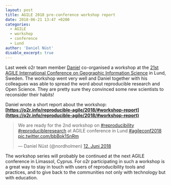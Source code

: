 ```yaml
---
layout: post
title: AGILE 2018 pre-conference workshop report
date: 2018-06-21 13:47 +0200
categories:
  - AGILE
  - workshop
  - conference
  - Lund
author: 'Daniel Nüst'
disable_excerpt: true
---
```


Last week o2r team member [Daniel](https://nordholmen.net/) co-organised a workshop at the [21st AGILE International Conference on Geographic Information Science](http://agile-online.org/index.php/conference/conference-2018) in Lund, Sweden.
The workshop went very well and Daniel together with his colleagues was able to spread the word about reproducible research and Open Science.
They are pretty sure they convinced some new scientists to reconsider their habits!

Daniel wrote a short report about the workshop: **[https://o2r.info/reproducible-agile/2018/#workshop-report](https://o2r.info/reproducible-agile/2018/#workshop-report)**

<blockquote class="twitter-tweet" data-lang="de"><p lang="en" dir="ltr">We are ready for the 2nd workshop on <a href="https://twitter.com/hashtag/reproducibility?src=hash&amp;ref_src=twsrc%5Etfw">#reproducibility</a> <a href="https://twitter.com/hashtag/reproducibleresearch?src=hash&amp;ref_src=twsrc%5Etfw">#reproducibleresearch</a> at AGILE conference in Lund <a href="https://twitter.com/hashtag/agileconf2018?src=hash&amp;ref_src=twsrc%5Etfw">#agileconf2018</a> <a href="https://t.co/bbBok1SnRm">pic.twitter.com/bbBok1SnRm</a></p>&mdash; Daniel Nüst (@nordholmen) <a href="https://twitter.com/nordholmen/status/1006512760220418049?ref_src=twsrc%5Etfw">12. Juni 2018</a></blockquote>
<script async src="https://platform.twitter.com/widgets.js" charset="utf-8"></script>

The workshop series will probably be continued at the next AGILE conference in Limassol, Cyprus.
For o2r participating in such a workshop is a great way to stay in touch with users of reproducibility tools and practices, and to give back to the communities not only with technology but with education.
